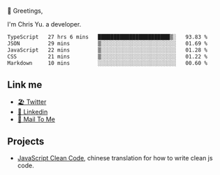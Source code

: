 👋 Greetings, 

I'm Chris Yu. a developer. 


<!--START_SECTION:waka-->

```txt
TypeScript   27 hrs 6 mins   ███████████████████████▒░   93.83 %
JSON         29 mins         ▒░░░░░░░░░░░░░░░░░░░░░░░░   01.69 %
JavaScript   22 mins         ▒░░░░░░░░░░░░░░░░░░░░░░░░   01.28 %
CSS          21 mins         ▒░░░░░░░░░░░░░░░░░░░░░░░░   01.22 %
Markdown     10 mins         ░░░░░░░░░░░░░░░░░░░░░░░░░   00.60 %
```

<!--END_SECTION:waka-->

## Link me

- [🏖️ Twitter](https://twitter.com/yuetong3yu)
- [🧳 Linkedin](https://www.linkedin.com/in/yuetong3yu)
- [📧 Mail To Me](mailto:yuetong3yu@gmail.com)


## Projects 

- [JavaScript Clean Code](https://js-clean-code-cn.vercel.app/), chinese translation for how to write clean js code.
